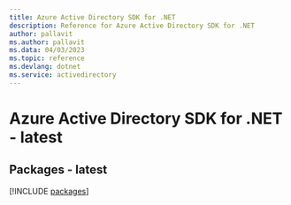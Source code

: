 ```yaml
---
title: Azure Active Directory SDK for .NET
description: Reference for Azure Active Directory SDK for .NET
author: pallavit
ms.author: pallavit
ms.data: 04/03/2023
ms.topic: reference
ms.devlang: dotnet
ms.service: activedirectory
---
```

# Azure Active Directory SDK for .NET - latest
## Packages - latest
[!INCLUDE [packages](active-directory-index.md)]